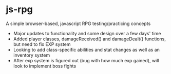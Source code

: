 # js-rpg
A simple browser-based, javascript RPG testing/practicing concepts

<ul>
  <li>Major updates to functionality and some design over a few days' time</li>
  <li>Added player classes, damageReceived() and damageDealt() functions, but need to fix EXP system</li>
  <li>Looking to add class-specific abilities and stat changes as well as an inventory system</li>
  <li>After exp system is figured out (bug with how much exp gained), will look to implement boss fights</li>
